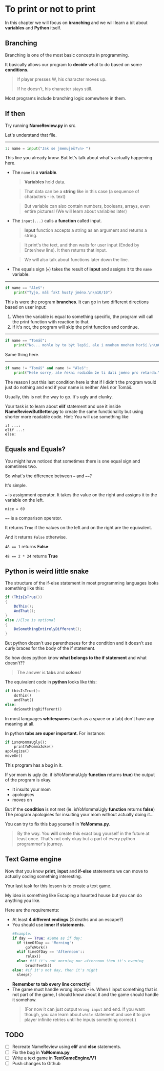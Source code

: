# To print or not to print

In this chapter we will focus on **branching** and we will learn a bit about **variables** and **Python** itself.


## Branching

Branching is one of the most basic concepts in programming.

It basically allows our program to **decide** what to do based on some **conditions**.

> If player presses W, his character moves up.
>
> If he doesn't, his character stays still.

Most programs include branching logic somewhere in them.

## If then

Try running **NameReview.py** in src.

Let's understand that file.

---

```python
1: name = input("Jak se jmenuješ?\n> ")
```

This line you already know. But let's talk about what's actually happening here.
- The `name` is a **variable**.
    > **Variables** hold data.
    
    > That data can be a **string** like in this case (a sequence of characters - ie. text)

    > But variable can also contain numbers, booleans, arrays, even entire pictures! (We will learn about variables later)
- The `input(...)` calls a **function** called input.
    > **Input** function accepts a string as an argument and returns a string.

    > It print's the text, and then waits for user input (Ended by Enter/new line). It then returns that input. 

    > We will also talk about functions later down the line.

- The equals sign (`=`) takes the result of **input** and assigns it to the `name` variable.

---

```python
if name == "Aleš":
    print("Tyjo, máš fakt hustý jméno.\n\n10/10")
```

This is were the program **branches**. It can go in two different directions based on user input:
1. When the variable is equal to something specific, the program will call the print function with reaction to that.
2. If it's not, the program will skip the print function and continue.

---

```python
if name == "Tomáš":
    print("No... mohlo by to být lepší, ale i mnohem mnohem horší.\n\n6/10")
```

Same thing here.

---

```python
if name != "Tomáš" and name != "Aleš":
    print("Hele sorry, ale řekni rodičům že ti dali jméno pro retarda.\n\n1/10")
```

The reason I put this last condition here is that if I didn't the program would just do nothing and end if your name is neither Aleš nor Tomáš.

Usually, this is not the way to go. It's ugly and clunky.

Your task is to learn about **elif** statement and use it inside **NameReviewButBetter.py** to create the same functionality but using shorter more readable code.
Hint: You will use something like
```
if ...:
elif ...:
else:
``` 

## Equals and Equals?

You might have noticed that sometimes there is one equal sign and sometimes two.

So what's the dfference between `=` and `==`?

It's simple.

`=` is assignment operator. It takes the value on the right and assigns it to the variable on the left.

`nice = 69`

`==` is a comparison operator.

It returns `True` if the values on the left and on the right are the equivalent.

And it returns `False` otherwise.

`48 == 1` returns **False**

`48 == 2 * 24` returns **True**

## Python is weird little snake

The structure of the if-else statement in most programming languages looks something like this:

```csharp
if (ThisIsTrue())
{
    DoThis();
    AndThat();
}
else //Else is optional
{
    DoSomethingEntirelyDifferent();
}
```

But python doesn't use parenthesees for the condition and it doesn't use curly braces for the body of the if statement.

So how does python know **what belongs to the if statement** and what doesn't??

>The answer is **tabs** and **colons**!

The equivalent code in **python** looks like this:

```python
if thisIsTrue():
    doThis()
    andThat()
else:
    doSomethingDifferent()
```

In most languages **whitespaces** (such as a space or a tab) don't have any meaning at all.

In python **tabs are super important**. For instance:

```python
if isYoMommaUgly():
    printYoMommaJoke()
apologize()
moveOn()
```

This program has a bug in it.

If yor mom is ugly (ie. if isYoMommaUgly **function** returns **true**) the output of the program is okay.

- It insults your mom
- apologises
- moves on

But if the **condition** is not met (ie. isYoMommaUgly **function** returns **false**) The program apologises for insulting your mom without actually doing it...

You can try to fix this bug yourself in **YoMomma.py**.

> By the way. You **will** create this exact bug yourself in the future at least once. That's not only okay but a part of every python programmer's journey.

## Text Game engine

Now that you know **print**, **input** and **if-else** statements we can move to actually coding something interesting.

Your last task for this lesson is to create a text game.

My idea is something like Escaping a haunted house but you can do anything you like.

Here are the requirements:

- At least **4 different endings** (3 deaths and an escape?)
- You should use **inner if statements**.
  ```python
  #Example:
  if day == True: #Same as if day:
    if timeOfDay == 'Morning':
        goToWork()
    elif timeOfDay == 'Afternoon'::
        relax()
    else: #if it's not morning nor afternoon then it's evening
        brushTeeth()
  else: #if it's not day, then it's night
    sleep()
  ```
  **Remember to tab every line correctly!**
- The game must handle wrong inputs - ie. When I input something that is not part of the game, I should know about it and the game should handle it somehow.
  > (For now it can just output `Wrong input` and end. If you want though, you can learn about `while` statement and use it to give player infinite retries until he inputs something correct.)

## TODO
- [ ] Recreate NameReview using **elif** and **else** statements.
- [ ] Fix the bug in **YoMomma.py**
- [ ] Write a text game in **TextGameEngine/V1**
- [ ] Push changes to Github
